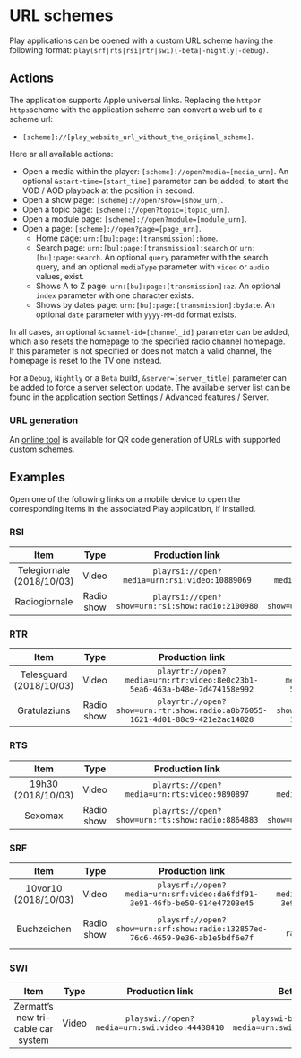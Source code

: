 # URL schemes

Play applications can be opened with a custom URL scheme having the following format: `play(srf|rts|rsi|rtr|swi)(-beta|-nightly|-debug)`.

## Actions

The application supports Apple universal links. Replacing the `http`or `https`scheme with the application scheme can convert a web url to a scheme url:

* `[scheme]://[play_website_url_without_the_original_scheme]`.

Here ar all available actions:

* Open a media within the player: `[scheme]://open?media=[media_urn]`. An optional `&start-time=[start_time]` parameter can be added, to start the VOD / AOD playback at the position in second.
* Open a show page: `[scheme]://open?show=[show_urn]`.
* Open a topic page: `[scheme]://open?topic=[topic_urn]`.
* Open a module page: `[scheme]://open?module=[module_urn]`.
* Open a page: `[scheme]://open?page=[page_urn]`.
	* Home page: `urn:[bu]:page:[transmission]:home`.
	* Search page: `urn:[bu]:page:[transmission]:search` or `urn:[bu]:page:search`. An optional `query` parameter with the search query, and an optional `mediaType` parameter with `video` or `audio` values, exist.
	* Shows A to Z page: `urn:[bu]:page:[transmission]:az`. An optional `index` parameter with one character exists.
	* Shows by dates page: `urn:[bu]:page:[transmission]:bydate`. An optional `date` parameter with `yyyy-MM-dd` format exists.

In all cases, an optional `&channel-id=[channel_id]` parameter can be added, which also resets the homepage to the specified radio channel homepage. If this parameter is not specified or does not match a valid channel, the homepage is reset to the TV one instead.

For a `Debug`, `Nightly` or a `Beta` build, `&server=[server_title]` parameter can be added to force a server selection update. The available server list can be found in the application section Settings / Advanced features / Server.

### URL generation

An [online tool](https://play-mmf.herokuapp.com/deeplink/index.html) is available for QR code generation of URLs with supported custom schemes.

## Examples

Open one of the following links on a mobile device to open the corresponding items in the associated Play application, if installed.

### RSI

| Item | Type | Production link | Beta link | Nightly link | Debug link |
|:--:|:--:|:--:|:--:|:--:|:--:|
| Telegiornale (2018/10/03) | Video | `playrsi://open?media=urn:rsi:video:10889069` | `playrsi-beta://open?media=urn:rsi:video:10889069` | `playrsi-nightly://open?media=urn:rsi:video:10889069` | `playrsi-debug://open?media=urn:rsi:video:10889069` |
| Radiogiornale | Radio show | `playrsi://open?show=urn:rsi:show:radio:2100980` | `playrsi-beta://open?show=urn:rsi:show:radio:2100980` | `playrsi-nightly://open?show=urn:rsi:show:radio:2100980` | `playrsi-debug://open?show=urn:rsi:show:radio:2100980` |

### RTR

| Item | Type | Production link | Beta link | Nightly link | Debug link |
|:--:|:--:|:--:|:--:|:--:|:--:|
| Telesguard (2018/10/03) | Video | `playrtr://open?media=urn:rtr:video:8e0c23b1-5ea6-463a-b48e-7d474158e992` | `playrtr-beta://open?media=urn:rtr:video:8e0c23b1-5ea6-463a-b48e-7d474158e992` | `playrtr-nightly://open?media=urn:rtr:video:8e0c23b1-5ea6-463a-b48e-7d474158e992` | `playrtr-debug://open?media=urn:rtr:video:8e0c23b1-5ea6-463a-b48e-7d474158e992` |
| Gratulaziuns | Radio show | `playrtr://open?show=urn:rtr:show:radio:a8b76055-1621-4d01-88c9-421e2ac14828` | `playrtr-beta://open?show=urn:rtr:show:radio:a8b76055-1621-4d01-88c9-421e2ac14828` | `playrtr-nightly://open?show=urn:rtr:show:radio:a8b76055-1621-4d01-88c9-421e2ac14828` | `playrtr-debug://open?show=urn:rtr:show:radio:a8b76055-1621-4d01-88c9-421e2ac14828` |

### RTS

| Item | Type | Production link | Beta link | Nightly link | Debug link |
|:--:|:--:|:--:|:--:|:--:|:--:|
| 19h30 (2018/10/03) | Video | `playrts://open?media=urn:rts:video:9890897` | `playrts-beta://open?media=urn:rts:video:9890897` | `playrts-nightly://open?media=urn:rts:video:9890897` | `playrts-debug://open?urn=urn:rts:video:9890897` |
| Sexomax | Radio show | `playrts://open?show=urn:rts:show:radio:8864883` | `playrts-beta://open?show=urn:rts:show:radio:8864883` | `playrts-nightly://open?show=urn:rts:show:radio:8864883` | `playrts-debug://open?show=urn:rts:show:radio:8864883` |

### SRF

| Item | Type | Production link | Beta link | Nightly link | Debug link |
|:--:|:--:|:--:|:--:|:--:|:--:|
| 10vor10 (2018/10/03) | Video | `playsrf://open?media=urn:srf:video:da6fdf91-3e91-46fb-be50-914e47203e45` | `playsrf-beta://open?media=urn:srf:video:da6fdf91-3e91-46fb-be50-914e47203e45` | `playsrf-nightly://open?media=urn:srf:video:da6fdf91-3e91-46fb-be50-914e47203e45` | `playsrf-debug://open?media=urn:srf:video:da6fdf91-3e91-46fb-be50-914e47203e45` |
| Buchzeichen | Radio show | `playsrf://open?show=urn:srf:show:radio:132857ed-76c6-4659-9e36-ab1e5bdf6e7f` | `playsrf-beta://open?show=urn:srf:show: radio:132857ed-76c6-4659-9e36-ab1e5bdf6e7f` | `playsrf-nightly://open?show=urn:srf:show: radio:132857ed-76c6-4659-9e36-ab1e5bdf6e7f` | `playsrf-debug://open?show=urn:srf:show: radio:132857ed-76c6-4659-9e36-ab1e5bdf6e7f` |

### SWI

| Item | Type | Production link | Beta link | Nightly link | Debug link |
|:--:|:--:|:--:|:--:|:--:|:--:|
| Zermatt’s new tri-cable car system | Video | `playswi://open?media=urn:swi:video:44438410` | `playswi-beta://open?media=urn:swi:video:44438410` | `playswi-nightly://open?media=urn:swi:video:44438410` | `playswi-debug://open?media=urn:swi:video:44438410` |